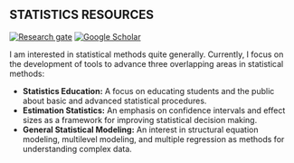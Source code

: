 ## STATISTICS RESOURCES

[![Research gate](https://img.shields.io/badge/-Research%20Gate-green.svg?style=flat-square&logo=researchgate&logoColor=white&colorB=616161&labelColor=00BFA5)](https://www.researchgate.net/profile/Craig_Wendorf) 
[![Google Scholar](https://img.shields.io/badge/G-Google%20Scholar-informational?style=flat-square)](https://scholar.google.com/citations?user=82laTswAAAAJ)

I am interested in statistical methods quite generally. Currently, I focus on the development of tools to advance three overlapping areas in statistical methods:

- **Statistics Education:** A focus on educating students and the public about basic and advanced statistical procedures.
- **Estimation Statistics:** An emphasis on confidence intervals and effect sizes as a framework for improving statistical decision making.
- **General Statistical Modeling:** An interest in structural equation modeling, multilevel modeling, and multiple regression as methods for understanding complex data.

<!--

![](https://img.shields.io/badge/<WORD_ON_LEFT>-<WORD_ON_RIGHT>-informational?style=flat&logo=<LOGO_NAME>&logoColor=white&color=2bbc8a)

![](https://img.shields.io/badge/<WORD_ON_LEFT>-<WORD_ON_RIGHT>-informational?style=flat&logo=data:image/svg%2bxml;base64,<BASE64_DATA>)

-->

<!--
**cwendorf/cwendorf** is a ✨ _special_ ✨ repository because its `README.md` (this file) appears on your GitHub profile.

Here are some ideas to get you started:

- 🔭 I’m currently working on ...
- 🌱 I’m currently learning ...
- 👯 I’m looking to collaborate on ...
- 🤔 I’m looking for help with ...
- 💬 Ask me about ...
- 📫 How to reach me: ...
- 😄 Pronouns: ...
- ⚡ Fun fact: ...
-->
